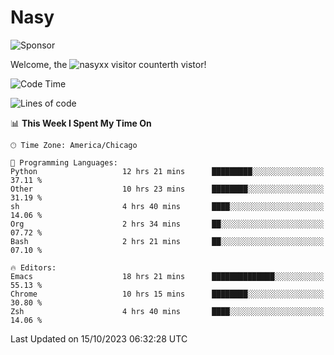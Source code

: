 # Nasy

<!--
<p align="center">
<img height="200" src="https://github-readme-stats.vercel.app/api?username=nasyxx&count_private=true&show_icons=true&theme=dracula&include_all_commits=true"/>
<img height="200" src="https://github-readme-stats.vercel.app/api/top-langs/?username=nasyxx&theme=dracula&hide=html,jupyter+notebook&count_private=true&show_icons=true"/>
</p>

  
----------------
-->

![Sponsor](https://img.shields.io/static/v1.svg?label=Sponsor&message=%E2%9D%A4&logo=GitHub&style=flat&color=pink)
 
Welcome, the ![nasyxx visitor counter](https://count.getloli.com/get/@nasyxx?theme=rule34)th vistor!
 
<!--START_SECTION:waka-->
![Code Time](http://img.shields.io/badge/Code%20Time-3%2C806%20hrs%205%20mins-blue)

![Lines of code](https://img.shields.io/badge/From%20Hello%20World%20I%27ve%20Written-6.3%20million%20lines%20of%20code-blue)

📊 **This Week I Spent My Time On** 

```text
🕑︎ Time Zone: America/Chicago

💬 Programming Languages: 
Python                   12 hrs 21 mins      █████████░░░░░░░░░░░░░░░░   37.11 % 
Other                    10 hrs 23 mins      ████████░░░░░░░░░░░░░░░░░   31.19 % 
sh                       4 hrs 40 mins       ████░░░░░░░░░░░░░░░░░░░░░   14.06 % 
Org                      2 hrs 34 mins       ██░░░░░░░░░░░░░░░░░░░░░░░   07.72 % 
Bash                     2 hrs 21 mins       ██░░░░░░░░░░░░░░░░░░░░░░░   07.10 % 

🔥 Editors: 
Emacs                    18 hrs 21 mins      ██████████████░░░░░░░░░░░   55.13 % 
Chrome                   10 hrs 15 mins      ████████░░░░░░░░░░░░░░░░░   30.80 % 
Zsh                      4 hrs 40 mins       ████░░░░░░░░░░░░░░░░░░░░░   14.06 % 
```


 Last Updated on 15/10/2023 06:32:28 UTC
<!--END_SECTION:waka-->

<!-- ![visitors](https://visitor-badge.laobi.icu/badge?page_id=nasyxx.nasyxx) -->
